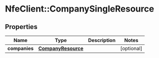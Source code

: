 # NfeClient::CompanySingleResource

## Properties
Name | Type | Description | Notes
------------ | ------------- | ------------- | -------------
**companies** | [**CompanyResource**](CompanyResource.md) |  | [optional] 


